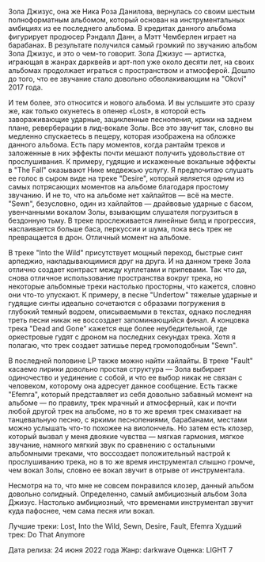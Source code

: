 Зола Джизус, она же Ника Роза Данилова, вернулась со своим шестым полноформатным альбомом, который основан на инструментальных амбициях из ее последнего альбома. В кредитах данного альбома фигурирует продюсер Рэндалл Данн, а Мэтт Чемберлен играет на барабанах. В результате получился самый громкий по звучанию альбом Зола Джизус, и это о чем-то говорит. Зола Джизус — артистка, играющая в жанрах дарквейв и арт-поп уже около десяти лет, на своих альбомах продолжает играться с пространством и атмосферой. Дошло до того, что ее звучание стало довольно обволакивающим на "Okovi" 2017 года.

И тем более, это относится и нового альбома. И вы услышите это сразу же, как только окунетесь в опенер «Lost», в которой есть завораживающие ударные, зацикленные песнопения, крики на заднем плане, реверберации в лид-вокале Золы. Все это звучит так, словно вы медленно спускаетесь в пещеру, которая изображена на обложке данного альбома. Есть пару моментов, когда рантайм треков и заложенные в них эффекты почти мешают получить удовольствие от прослушивания. К примеру, гудящие и искаженные вокальные эффекты в "The Fall" оказывают Нике медвежью услугу. Я предпочитаю слушать ее голос в сыром виде на треке "Desire", который является одним из самых потрясающих моментов на альбоме благодаря простому звучанию. И не то, что на альбоме нет хайлайтов — всё на месте. "Sewn", безусловно, один из хайлайтов — драйвовые ударные с басом, увенчанными вокалом Золы, взывающим слушателя погрузиться в бездонную тьму. В треке прослеживается линейные билд и прогрессия, наслаивается больше баса, перкуссии и шума, пока весь трек не превращается в дрон. Отличный момент на альбоме.

В треке "Into the Wild" присутствует мощный переход, быстрые синт арпеджио, накладывающимися друг на друга. И на данном треке Зола отлично создает контраст между куплетами и припевами. Так что да, снова отличное использование пространства вокруг трека, но некоторые альбомные треки настолько просторны, что кажется, словно они что-то упускают. К примеру, в песне "Undertow" тяжелые ударные и гудящие синты идеально сочетаются с образами погружения в глубокий темный водоем, описываемыми в текстах, однако последняя треть песни никак не воссоздает запоминающийся финал. А концовка трека "Dead and Gone" кажется еще более неубедительной, где оркестровые гудят с дроном на последних секундах трека. Хотя я полагаю, что трек создает затишье перед громоподобным "Sewn".

В последней половине LP также можно найти хайлайты. В треке "Fault" касаемо лирики довольно простая структура — Зола выбирает одиночество и уединение с собой, и что ее выбор никак не связан с человеком, которому она адресует данное сообщение. Есть также "Efemra", который представляет из себя довольно забавный момент на альбоме — по правилу, трек мрачный и атмосферный, как и почти любой другой трек на альбоме, но в то же время трек смахивает на танцевальную песню, с яркими песнопениями, барабанами, местами можно услышать что-то похожее на виолончель. Но затем есть клозер, который вызвал у меня двоякие чувства — мягкая гармония, мягкое звучание, намного мягкий звук по сравнению с остальными альбомными треками, что воссоздает положительный настрой к прослушиванию трека, но в то же время инструментал слышно громче, чем вокал Золы, словно ее вокал звучит в отрыве от инструментала.

Несмотря на то, что мне не совсем понравился клозер, данный альбом довольно солидный. Определенно, самый амбициозный альбом Зола Джизус. Настолько амбициозный, что временами инструментал звучит куда пафоснее, чем сама песня или вокал.

Лучшие треки: Lost, Into the Wild, Sewn, Desire, Fault, Efemra
Худший трек: Do That Anymore

Дата релиза: 24 июня 2022 года
Жанр: darkwave
Оценка: LIGHT 7
